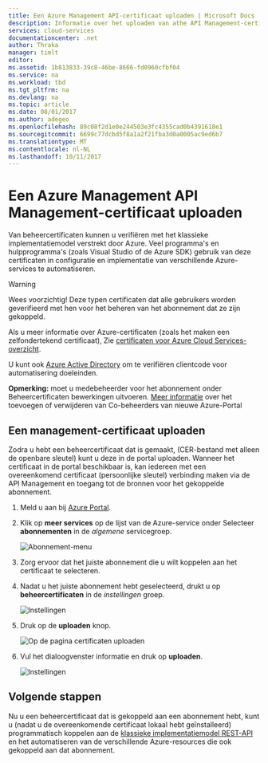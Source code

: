 ```yaml
---
title: Een Azure Management API-certificaat uploaden | Microsoft Docs
description: Informatie over het uploaden van athe API Management-certificaat voor de klassieke Azure Portal.
services: cloud-services
documentationcenter: .net
author: Thraka
manager: timlt
editor: 
ms.assetid: 1b813833-39c8-46be-8666-fd0960cfbf04
ms.service: na
ms.workload: tbd
ms.tgt_pltfrm: na
ms.devlang: na
ms.topic: article
ms.date: 08/01/2017
ms.author: adegeo
ms.openlocfilehash: 89c08f2d1e0e244503e3fc4355cad0b4391618e1
ms.sourcegitcommit: 6699c77dcbd5f8a1a2f21fba3d0a0005ac9ed6b7
ms.translationtype: MT
ms.contentlocale: nl-NL
ms.lasthandoff: 10/11/2017
---
```

# <a name="upload-an-azure-management-api-management-certificate"></a>Een Azure Management API Management-certificaat uploaden
Van beheercertificaten kunnen u verifiëren met het klassieke implementatiemodel verstrekt door Azure. Veel programma's en hulpprogramma's (zoals Visual Studio of de Azure SDK) gebruik van deze certificaten in configuratie en implementatie van verschillende Azure-services te automatiseren. 

> [!WARNING]
> Wees voorzichtig! Deze typen certificaten dat alle gebruikers worden geverifieerd met hen voor het beheren van het abonnement dat ze zijn gekoppeld.
>
>

Als u meer informatie over Azure-certificaten (zoals het maken een zelfondertekend certificaat), Zie [certificaten voor Azure Cloud Services-overzicht](cloud-services/cloud-services-certs-create.md#what-are-management-certificates).

U kunt ook [Azure Active Directory](https://azure.microsoft.com/en-us/services/active-directory/) om te verifiëren clientcode voor automatisering doeleinden.

**Opmerking:** moet u medebeheerder voor het abonnement onder Beheercertificaten bewerkingen uitvoeren. [Meer informatie](https://go.microsoft.com/fwlink/?linkid=849300) over het toevoegen of verwijderen van Co-beheerders van nieuwe Azure-Portal 

## <a name="upload-a-management-certificate"></a>Een management-certificaat uploaden
Zodra u hebt een beheercertificaat dat is gemaakt, (CER-bestand met alleen de openbare sleutel) kunt u deze in de portal uploaden. Wanneer het certificaat in de portal beschikbaar is, kan iedereen met een overeenkomend certificaat (persoonlijke sleutel) verbinding maken via de API Management en toegang tot de bronnen voor het gekoppelde abonnement.

1. Meld u aan bij [Azure Portal](http://portal.azure.com).
2. Klik op **meer services** op de lijst van de Azure-service onder Selecteer **abonnementen** in de _algemene_ servicegroep.

    ![Abonnement-menu](./media/azure-api-management-certs/subscriptions_menu.png)

3. Zorg ervoor dat het juiste abonnement die u wilt koppelen aan het certificaat te selecteren.     
4. Nadat u het juiste abonnement hebt geselecteerd, drukt u op **beheercertificaten** in de _instellingen_ groep.

    ![Instellingen](./media/azure-api-management-certs/mgmtcerts_menu.png)

5. Druk op de **uploaden** knop.

    ![Op de pagina certificaten uploaden](./media/azure-api-management-certs/certificates_page.png)
6. Vul het dialoogvenster informatie en druk op **uploaden**.

    ![Instellingen](./media/azure-api-management-certs/certificate_details.png)

## <a name="next-steps"></a>Volgende stappen
Nu u een beheercertificaat dat is gekoppeld aan een abonnement hebt, kunt u (nadat u de overeenkomende certificaat lokaal hebt geïnstalleerd) programmatisch koppelen aan de [klassieke implementatiemodel REST-API](https://msdn.microsoft.com/library/azure/mt420159.aspx) en het automatiseren van de verschillende Azure-resources die ook gekoppeld aan dat abonnement.
